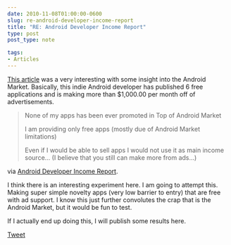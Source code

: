```yaml
---
date: 2010-11-08T01:00:00-0600
slug: re-android-developer-income-report
title: "RE: Android Developer Income Report"
type: post
post_type: note

tags:
- Articles
---
```

[This article](http://www.kreci.net/reports/android-developer-income-report/) was a very interesting with some insight into the Android Market. Basically, this indie Android developer has published 6 free applications and is making more than $1,000.00 per month off of advertisements.



> 
> None of my apps has been ever promoted in Top of Android Market
> 
> 
> I am providing only free apps (mostly due of Android Market limitations)
> 
> 
> Even if I would be able to sell apps I would not use it as main income source… (I believe that you still can make more from ads…)
> 
> 
> 


via [Android Developer Income Report](http://www.kreci.net/reports/android-developer-income-report/).


I think there is an interesting experiment here. I am going to attempt this. Making super simple novelty apps (very low barrier to entry) that are free with ad support. I know this just further convolutes the crap that is the Android Market, but it would be fun to test.


If I actually end up doing this, I will publish some results here.



[Tweet](http://twitter.com/share)


